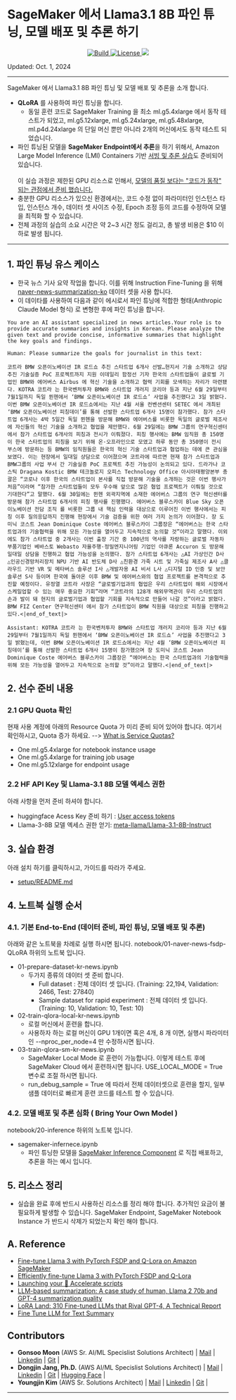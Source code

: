 <h1 align="left"><b>SageMaker 에서 Llama3.1 8B 파인 튜닝, 모델 배포 및 추론 하기</b></h1>
<p align="center">
    <a href="https://github.com/aws-samples">
            <img alt="Build" src="https://img.shields.io/badge/Contribution-Welcome-blue">
    </a>
    <a href="https://github.com/aws-samples/aws-ai-ml-workshop-kr/blob/master/LICENSE">
        <img alt="License" src="https://img.shields.io/badge/LICENSE-MIT-green">
    </a>
    <a href="https://hits.seeyoufarm.com"><img src="https://hits.seeyoufarm.com/api/count/incr/badge.svg?url=https%3A%2F%2Fgithub.com%2Faws-samples%2Faws-ai-ml-workshop-kr%2Ftree%2Fmaster%2Fgenai%2Faws-gen-ai-kr%2F30_fine_tune%2F03-fine-tune-llama3%2Fllama3&count_bg=%2379C83D&title_bg=%23555555&icon=&icon_color=%23E7E7E7&title=hits&edge_flat=false"/>
    </a>
</p>

Updated: Oct. 1, 2024
 
---

SageMaker 에서 Llama3.1 8B 파인 튜닝 및 모델 배포 및 추론을 소개 합니다.<br>
- **QLoRA** 를 사용하여 파인 튜닝을 합니다.
    - 동일 훈련 코드로 SageMaker Training 을 최소 ml.g5.4xlarge 에서 동작 테스트가 되었고, ml.g5.12xlarge, ml.g5.24xlarge, ml.g5.48xlarge, ml.p4d.24xlarge 의 단일 머신 뿐만 아니라 2개의 머신에서도 동작 테스트 되었습니다.
- 파인 튜닝된 모델을 **SageMaker Endpoint에서 추론**을 하기 위해서, Amazon Large Model Inference (LMI) Containers 기반 [서빙 및 추론 실습](https://github.com/aws-samples/aws-ai-ml-workshop-kr/tree/master/genai/aws-gen-ai-kr/30_fine_tune/03-fine-tune-llama3/llama3-1/notebook/20-inference)도 준비되어 있습니다.
<br><br>
이 실습 과정은 제한된 GPU 리소스로 인해서, <u>모델의 품질 보다는 "코드가 동작" 되는 관점에서 준비 했습니다. </u><br>
- 충분한 GPU 리소스가 있으신 환경에서는, 코드 수정 없이 파라미터인 인스턴스 타입, 인스턴스 개수, 데이터 셋 사이즈 수정, Epoch 조정 등의 코드를 수정하여 모델을 최적화 할 수 있습니다. 
- 전체 과정의 실습의 소요 시간은 약 2~3 시간 정도 걸리고, 총 발생 비용은 $10 이하로 발생 됩니다.
 
---
## 1. 파인 튜닝 유스 케이스
- 한국 뉴스 기사 요약 작업을 합니다. 이를 위해 Instruction Fine-Tuning 을 위해 [naver-news-summarization-ko](https://huggingface.co/datasets/daekeun-ml/naver-news-summarization-ko) 데이터 셋을 사용 합니다.
- 이 데이타를 사용하여 다음과 같이 에시로서 파인 튜닝에 적합한 형태(Anthropic Claude Model 형식) 로 변형한 후에 파인 튜닝을 합니다.
```
You are an AI assistant specialized in news articles.Your role is to provide accurate summaries and insights in Korean. Please analyze the given text and provide concise, informative summaries that highlight the key goals and findings.

Human: Please summarize the goals for journalist in this text:

코트라 BMW 오픈이노베이션 IR 로드쇼 추진 스타트업 6개사 선발…현지서 기술 소개하고 상담 추진 기술실증 PoC 프로젝트까지 지원 이데일리 함정선 기자 한국의 스타트업들이 글로벌 기업인 BMW와 에어버스 Airbus 에 혁신 기술을 소개하고 협력 기회를 모색하는 자리가 마련됐다. KOTRA 코트라 는 한국벤처투자 BMW와 스타트업 개러지 코리아 등과 지난 6월 29일부터 7월1일까지 독일 뮌헨에서 ‘BMW 오픈이노베이션 IR 로드쇼’ 사업을 추진했다고 3일 밝혔다. 이번 BMW 오픈이노베이션 IR 로드쇼에서는 지난 4월 서울 컨벤션센터 SETEC 에서 개최된 ‘BMW 오픈이노베이션 피칭데이’를 통해 선발한 스타트업 6개사 15명이 참가했다. 참가 스타트업 6개사는 4박 5일간 독일 뮌헨을 방문해 BMW와 에어버스를 비롯한 독일의 글로벌 제조사에 자신들의 혁신 기술을 소개하고 협업을 제안했다. 6월 29일에는 BMW 그룹의 연구혁신센터에서 참가 스타트업 6개사의 피칭과 전시가 이뤄졌다. 피칭 행사에는 BMW 임직원 총 150명이 한국 스타트업의 피칭을 보기 위해 온·오프라인으로 모였고 하루 동안 총 350명이 전시 부스에 방문하는 등 BMW의 임직원들은 한국의 혁신 기술 스타트업과 협업하는 데에 큰 관심을 보였다. 이는 현장에서 일대일 상담으로 이어졌으며 코트라에 따르면 현재 참가 스타트업과 BMW그룹의 사업 부서 간 기술실증 PoC 프로젝트 추진 가능성이 논의되고 있다. 드라가나 코스틱 Dragana Kostic BMW 테크놀로지 오피스 Technology Office 아시아태평양본부 총괄은 “코로나 이후 한국의 스타트업이 본사를 직접 방문해 기술을 소개하는 것은 이번 행사가 처음”이라며 “참가한 스타트업들이 모두 우수해 앞으로 많은 협업 프로젝트가 이뤄질 것으로 기대한다”고 말했다. 6월 30일에는 뮌헨 외곽지역에 소재한 에어버스 그룹의 연구 혁신센터를 방문해 참가 스타트업 6개사의 피칭 행사를 진행했다. 에어버스 블루스카이 Blue Sky 오픈이노베이션 전담 조직 를 비롯한 그룹 내 핵심 인력을 대상으로 이루어진 이번 행사에서는 피칭 이후 질의응답까지 진행해 현장에서 기술 검증을 위한 여러 가지 논의가 이어졌다. 장 도미닉 코스트 Jean Dominique Coste 에어버스 블루스카이 그룹장은 “에어버스는 한국 스타트업과의 기술협력을 위해 모든 가능성을 열어두고 지속적으로 논의할 것”이라고 말했다. 이외에도 참가 스타트업 중 2개사는 이번 출장 기간 중 100년의 역사를 자랑하는 글로벌 자동차 부품기업인 베바스토 Webasto 자율주행·정밀엔지니어링 기업인 아큐론 Accuron 도 방문해 일대일 상담을 진행하고 협업 가능성을 논의했다. 참가 스타트업 6개사는 △AI 가상인간 D사 △인공신경망처리장치 NPU 기반 AI 반도체 D사 △친환경 가죽 시트 및 가죽실 제조사 A사 △클라우드 기반 VR 및 메타버스 솔루션 I사 △개발자용 AI 비서 L사 △디지털 ID 인증 및 보안솔루션 S사 등이며 한국에 돌아온 이후 BMW 및 에어버스와의 협업 프로젝트를 본격적으로 추진할 예정이다. 유정열 코트라 사장은 “글로벌기업과의 협업은 우리 스타트업이 해외 시장에서 스케일업할 수 있는 매우 중요한 기회”라며 “코트라의 128개 해외무역관이 우리 스타트업의 손과 발이 돼 현지의 글로벌기업과 협업할 기회를 지속적으로 만들어 나갈 것”이라고 밝혔다. BMW FIZ Center 연구혁신센터 에서 참가 스타트업이 BMW 직원을 대상으로 피칭을 진행하고 있다.<|end_of_text|>

Assistant: KOTRA 코트라 는 한국벤처투자 BMW와 스타트업 개러지 코리아 등과 지난 6월 29일부터 7월1일까지 독일 뮌헨에서 ‘BMW 오픈이노베이션 IR 로드쇼’ 사업을 추진했다고 3일 밝혔는데, 이번 BMW 오픈이노베이션 IR 로드쇼에서는 지난 4월 ‘BMW 오픈이노베이션 피칭데이’를 통해 선발한 스타트업 6개사 15명이 참가했으며 장 도미닉 코스트 Jean Dominique Coste 에어버스 블루스카이 그룹장은 “에어버스는 한국 스타트업과의 기술협력을 위해 모든 가능성을 열어두고 지속적으로 논의할 것”이라고 말했다.<|end_of_text|>
```

## 2. 선수 준비 내용
### 2.1 GPU Quota 확인 
현재 사용 계정에 아래의 Resource Quota 가 미리 준비 되어 있어야 합니다. 여기서 확인하시고, Quota 증가 하세요. --> [What is Service Quotas?](https://docs.aws.amazon.com/servicequotas/latest/userguide/intro.html)
- One ml.g5.4xlarge for notebook instance usage
- One ml.g5.4xlarge for training job usage 
- One ml.g5.12xlarge for endpoint usage
### 2.2 HF API Key 및 Llama-3.1 8B 모델 엑세스 권한
아래 사항을 먼저 준비 하셔야 합니다.
- huggingface Acess Key 준비 하기 : [User access tokens](https://huggingface.co/docs/hub/en/security-tokens)
- Llama-3-8B 모델 엑세스 권한 얻기: [meta-llama/Llama-3.1-8B-Instruct](https://huggingface.co/meta-llama/Llama-3.1-8B-Instruct)

## 3. 실습 환경
아래 설치 하기를 클릭하시고, 가이드를 따라가 주세요.
- [setup/README.md](setup/README.md)

## 4. 노트북 실행 순서
### 4.1. 기본 End-to-End (데이터 준비, 파인 튜닝, 모델 배포 및 추론)
아래와 같은 노트북을 차례로 실행 하시면 됩니다. notebook/01-naver-news-fsdp-QLoRA 하위의 노트북 입니다.
- 01-prepare-dataset-kr-news.ipynb  
    - 두가지 종류의 데이터 셋 준비 합니다.
        - Full dataset : 전체 데이터 셋 입니다. (Training: 22,194, Validation: 2466, Test: 27840)
        - Sample dataset for rapid experiment : 전체 데이터 셋 입니다. (Training: 10, Validation: 10, Test: 10)        
- 02-train-qlora-local-kr-news.ipynb
    - 로컬 머신에서 훈련을 합니다. 
    - 사용하자 하는 로컬 머신이 GPU 1개이면 혹은 4개, 8 개 이면, 실행시 파라미터인 --nproc_per_node=4 만 수정하시면 됩니다.
- 03-train-qlora-sm-kr-news.ipynb
    - SageMaker Local Mode 로  훈련이 가능합니다. 이렇게 테스트 후에 SageMaker Cloud 에서 훈련하시면 됩니다. USE_LOCAL_MODE = True 변수로 조절 하시면 됩니다.
    - run_debug_sample = True 에 따라서 전체 데이터셋으로 훈련을 할지, 일부 샘플 데이터로 빠르게 훈련 코드를 테스트 할 수 있습니다.

### 4.2. 모델 배포 및 추론 심화 ( Bring Your Own Model )
notebook/20-inference 하위의 노트북 입니다.
- sagemaker-infernece.ipynb
    - 파인 튜닝한 모델을 [SageMaker Inference Component](https://aws.amazon.com/blogs/machine-learning/reduce-model-deployment-costs-by-50-on-average-using-sagemakers-latest-features/) 로 직접 배포하고, 추론을 하는 예시 입니다.

## 5. 리소스 정리
- 실습을 완료 후에 반드시 사용하신 리소스를 정리 해야 합니다. 추가적인 요금이 불필요하게 발생할 수 있습니다. SageMaker Endpoint, SageMaker Notebook Instance 가 반드시 삭제가 되었는지 확인 해야 합니다.

## A. Reference
- [Fine-tune Llama 3 with PyTorch FSDP and Q-Lora on Amazon SageMaker](https://www.philschmid.de/sagemaker-train-deploy-llama3)
- [Efficiently fine-tune Llama 3 with PyTorch FSDP and Q-Lora](https://www.philschmid.de/fsdp-qlora-llama3)
- [Launching your 🤗 Accelerate scripts](https://huggingface.co/docs/accelerate/en/basic_tutorials/launch)
- [LLM-based summarization: A case study of human, Llama 2 70b and GPT-4 summarization quality](https://www.anyscale.com/blog/llm-based-summarization-a-case-study-of-human-llama-2-70b-and-gpt-4-summarization-quality)
- [LoRA Land: 310 Fine-tuned LLMs that Rival GPT-4, A Technical Report](https://arxiv.org/pdf/2405.00732)
- [Fine Tune LLM for Text Summary](https://www.kaggle.com/code/mitanshuchakrawarty/fine-tune-llm-for-text-summary)

## <div id="Contributors">**Contributors**</div>
- <span style="#FF69B4;"> **Gonsoo Moon** (AWS Sr. AI/ML Specislist Solutions Architect) | [Mail](mailto:moongons@amazon.com) | [Linkedin](https://www.linkedin.com/in/gonsoomoon/) | [Git](https://github.com/gonsoomoon-ml) | </span>
- <span style="#FF69B4;"> **Dongjin Jang, Ph.D.** (AWS AI/ML Specislist Solutions Architect) | [Mail](mailto:dongjinj@amazon.com) | [Linkedin](https://www.linkedin.com/in/dongjin-jang-kr/) | [Git](https://github.com/dongjin-ml) | [Hugging Face](https://huggingface.co/Dongjin-kr) | </span>
- <span style="#FF69B4;"> **Youngjin Kim** (AWS Sr. Solutions Architect) | [Mail](mailto:youngjik@amazon.com) | [Linkedin](https://www.linkedin.com/in/zerojin/) | [Git](https://github.com/comeddy) | </span>
- - -
